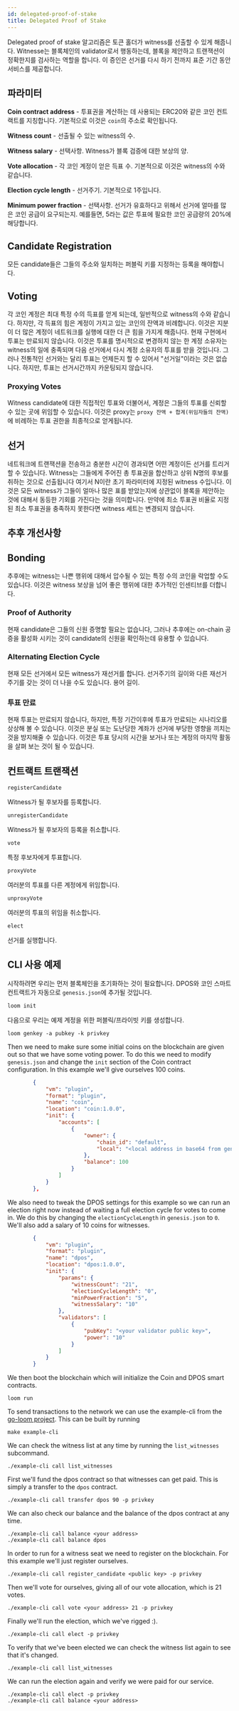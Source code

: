 ```yaml
---
id: delegated-proof-of-stake
title: Delegated Proof of Stake
---
```

Delegated proof of stake 알고리즘은 토큰 홀더가 witness를 선출할 수 있게 해줍니다. Witnesse는 블록체인의 validator로서 행동하는데, 블록을 제안하고 트랜잭션이 정확한지를 검사하는 역할을 합니다. 이 증인은 선거를 다시 하기 전까지 표준 기간 동안 서비스를 제공합니다.

## 파라미터

**Coin contract address** - 투표권을 계산하는 데 사용되는 ERC20와 같은 코인 컨트랙트를 지칭합니다. 기본적으로 이것은 `coin`의 주소로 확인됩니다.

**Witness count** - 선출될 수 있는 witness의 수.

**Witness salary** - 선택사항. Witness가 블록 검증에 대한 보상의 양.

**Vote allocation** - 각 코인 계정이 얻은 득표 수. 기본적으로 이것은 witness의 수와 같습니다.

**Election cycle length** - 선거주기. 기본적으로 1주입니다.

**Minimum power fraction** - 선택사항. 선거가 유효하다고 위해서 선거에 얼마를 많은 코인 공급이 요구되는지. 예를들면, 5라는 값은 투표에 필요한 코인 공급량의 20%에 해당합니다.

## Candidate Registration

모든 candidate들은 그들의 주소와 일치하는 퍼블릭 키를 지정하는 등록을 해야합니다.

## Voting

각 코인 계정은 최대 특정 수의 득표를 얻게 되는데, 일반적으로 witness의 수와 같습니다. 하지만, 각 득표의 힘은 계정이 가지고 있는 코인의 잔액과 비례합니다. 이것은 지분이 더 많은 계정이 네트워크를 실행에 대한 더 큰 힘을 가지게 해줍니다. 현재 구현에서 투표는 만료되지 않습니다. 이것은 투표를 명시적으로 변경하지 않는 한 계정 소유자는 witness의 일에 충족되며 다음 선거에서 다시 계정 소유자의 투표를 받을 것입니다. 그러나 전통적인 선거와는 달리 투표는 언제든지 할 수 있어서 "선거일"이라는 것은 없습니다. 하지만, 투표는 선거시간까지 카운팅되지 않습니다.

### Proxying Votes

Witness candidate에 대한 직접적인 투표와 더불어서, 계정은 그들의 투표를 신뢰할 수 있는 곳에 위임할 수 있습니다. 이것은 proxy는 `proxy 잔액 + 합계(위임자들의 잔액)`에 비례하는 투표 권한을 최종적으로 얻게됩니다.

## 선거

네트워크에 트랜잭션을 전송하고 충분한 시간이 경과되면 어떤 계정이든 선거를 트리거 할 수 있습니다. Witness는 그들에게 주어진 총 투표권을 합산하고 상위 N명의 후보를 취하는 것으로 선출됩니다 여기서 N이란 초기 파라미터에 지정된 witness 수입니다. 이것은 모든 witness가 그들이 얼마나 많은 표를 받았는지에 상관없이 블록을 제안하는 것에 대해서 동등한 기회를 가진다는 것을 의미합니다. 만약에 최소 투표권 비율로 지정된 최소 투표권을 충족하지 못한다면 witness 세트는 변경되지 않습니다.

## 추후 개선사항

## Bonding

추후에는 witness는 나쁜 행위에 대해서 압수될 수 있는 특정 수의 코인을 락업할 수도 있습니다. 이것은 witness 보상을 넘어 좋은 행위에 대한 추가적인 인센티브를 더합니다.

### Proof of Authority

현재 candidate은 그들의 신원 증명할 필요는 없습니다, 그러나 추후에는 on-chain 공증을 활성화 시키는 것이 candidate의 신원을 확인하는데 유용할 수 있습니다.

### Alternating Election Cycle

현재 모든 선거에서 모든 witness가 재선거를 합니다. 선거주기의 길이와 다른 재선거주기를 갖는 것이 더 나을 수도 있습니다. 용어 길이.

### 투표 만료

현재 투표는 만료되지 않습니다, 하지만, 특정 기간이후에 투표가 만료되는 시나리오를 상상해 볼 수 있습니다. 이것은 분실 또는 도난당한 계좌가 선거에 부당한 영향을 끼치는 것을 방지해줄 수 있습니다. 이것은 투표 당시의 시간을 보거나 또는 계정의 마지막 활동을 살펴 보는 것이 될 수 있습니다.

## 컨트랙트 트랜잭션

`registerCandidate`

Witness가 될 후보자를 등록합니다.

`unregisterCandidate`

Witness가 될 후보자의 등록을 취소합니다.

`vote`

특정 후보자에게 투표합니다.

`proxyVote`

여러분의 투표를 다른 계정에게 위임합니다.

`unproxyVote`

여러분의 투표의 위임을 취소합니다.

`elect`

선거를 실행합니다.

## CLI 사용 예제

시작하려면 우리는 먼저 블록체인을 초기화하는 것이 필요합니다. DPOS와 코인 스마트 컨트랙트가 자동으로 `genesis.json`에 추가될 것입니다.

```shell
loom init
```

다음으로 우리는 예제 계정을 위한 퍼블릭/프라이빗 키를 생성합니다.

```shell
loom genkey -a pubkey -k privkey
```

Then we need to make sure some initial coins on the blockchain are given out so that we have some voting power. To do this we need to modify `genesis.json` and change the `init` section of the Coin contract configuration. In this example we'll give ourselves 100 coins.

```json
        {
            "vm": "plugin",
            "format": "plugin",
            "name": "coin",
            "location": "coin:1.0.0",
            "init": {
                "accounts": [
                    {
                        "owner": {
                            "chain_id": "default",
                            "local": "<local address in base64 from genkey>"
                        },
                        "balance": 100
                    }
                ]
            }
        },
```

We also need to tweak the DPOS settings for this example so we can run an election right now instead of waiting a full election cycle for votes to come in. We do this by changing the `electionCycleLength` in `genesis.json` to `0`. We'll also add a salary of 10 coins for witnesses.

```json
        {
            "vm": "plugin",
            "format": "plugin",
            "name": "dpos",
            "location": "dpos:1.0.0",
            "init": {
                "params": {
                    "witnessCount": "21",
                    "electionCycleLength": "0",
                    "minPowerFraction": "5",
                    "witnessSalary": "10"
                },
                "validators": [
                    {
                        "pubKey": "<your validator public key>",
                        "power": "10"
                    }
                ]
            }
        }
```

We then boot the blockchain which will initialize the Coin and DPOS smart contracts.

```shell
loom run
```

To send transactions to the network we can use the example-cli from the [go-loom project](https://github.com/loomnetwork/go-loom). This can be built by running

```shell
make example-cli
```

We can check the witness list at any time by running the `list_witnesses` subcommand.

```shell
./example-cli call list_witnesses
```

First we'll fund the dpos contract so that witnesses can get paid. This is simply a transfer to the `dpos` contract.

```shell
./example-cli call transfer dpos 90 -p privkey
```

We can also check our balance and the balance of the dpos contract at any time.

```shell
./example-cli call balance <your address>
./example-cli call balance dpos
```

In order to run for a witness seat we need to register on the blockchain. For this example we'll just register ourselves.

```shell
./example-cli call register_candidate <public key> -p privkey
```

Then we'll vote for ourselves, giving all of our vote allocation, which is 21 votes.

```shell
./example-cli call vote <your address> 21 -p privkey
```

Finally we'll run the election, which we've rigged :).

```shell
./example-cli call elect -p privkey
```

To verify that we've been elected we can check the witness list again to see that it's changed.

```shell
./example-cli call list_witnesses
```

We can run the election again and verify we were paid for our service.

```shell
./example-cli call elect -p privkey
./example-cli call balance <your address>
```